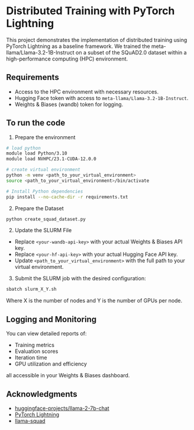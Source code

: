 # Distributed Training with PyTorch Lightning

This project demonstrates the implementation of distributed training using PyTorch Lightning as a baseline framework. We trained the meta-llama/Llama-3.2-1B-Instruct on a subset of the SQuAD2.0 dataset within a high-performance computing (HPC) environment.

## Requirements

- Access to the HPC environment with necessary resources.
- Hugging Face token with access to `meta-llama/Llama-3.2-1B-Instruct`.
- Weights & Biases (wandb) token for logging.

## To run the code

1. Prepare the environment

```bash
# load python
module load Python/3.10
module load NVHPC/23.1-CUDA-12.0.0

# create virtual environment
python -m venv <path_to_your_virtual_environment>
source <path_to_your_virtual_environment>/bin/activate

# Install Python dependencies
pip install --no-cache-dir -r requirements.txt
```

2. Prepare the Dataset

```bash
python create_squad_dataset.py
```

2. Update the SLURM File

- Replace `<your-wandb-api-key>` with your actual Weights & Biases API key.
- Replace `<your-hf-api-key>` with your actual Hugging Face API key.
- Update `<path_to_your_virtual_environment>` with the full path to your virtual environment.

3. Submit the SLURM job with the desired configuration:

```bash
sbatch slurm_X_Y.sh
```

Where X is the number of nodes and Y is the number of GPUs per node.

## Logging and Monitoring

You can view detailed reports of:

- Training metrics
- Evaluation scores
- Iteration time
- GPU utilization and efficiency

all accessible in your Weights & Biases dashboard.

## Acknowledgments

- [huggingface-projects/llama-2-7b-chat](https://huggingface.co/spaces/huggingface-projects/llama-2-7b-chat)
- [PyTorch Lightning](https://lightning.ai/lightning-ai/studios/finetune-an-llm-with-pytorch-lightning?view=public&section=featured&tab=overview)
- [llama-squad](https://github.com/huggingface/llama-squad)
